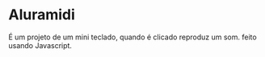 # Aluramidi
É um projeto de um mini teclado, quando é clicado reproduz um som. feito usando Javascript.
